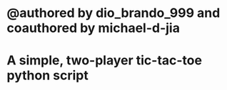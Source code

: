 # @authored by dio_brando_999 and coauthored by michael-d-jia
# A simple, two-player tic-tac-toe python script

